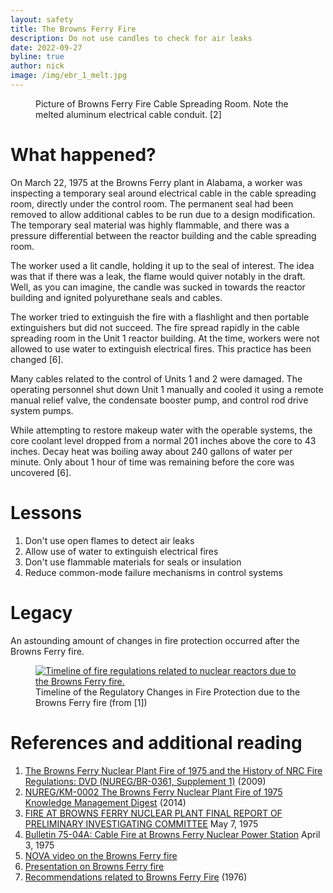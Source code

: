 ```yaml
---
layout: safety
title: The Browns Ferry Fire
description: Do not use candles to check for air leaks
date: 2022-09-27
byline: true
author: nick
image: /img/ebr_1_melt.jpg
---
```


<div class="row">
<div class="col-md-8" markdown="1">

<figure class="figure float-end w-25">
<a href="/img/bfn-fire-impact.jpg"><img class="figure-img img-fluid rounded"
src="/img/bfn-fire-impact.jpg"  alt=""/></a> 
<figcaption class="figure-caption">Picture of Browns Ferry Fire Cable Spreading Room. Note the melted aluminum
electrical cable conduit. [2]</figcaption>
</figure>

# What happened?

On March 22, 1975 at the Browns Ferry plant in Alabama, a worker was inspecting
a temporary seal around electrical cable in the cable spreading room, directly
under the control room. The permanent seal had been removed to allow additional
cables to be run due to a design modification. The temporary seal material was
highly flammable, and there was a pressure differential between the reactor
building and the cable spreading room.

The worker used a lit candle, holding it up to the seal of interest. The idea
was that if there was a leak, the flame would quiver notably in the draft. Well,
as you can imagine, the candle was sucked in towards the reactor building
and ignited polyurethane seals and cables.

The worker tried to extinguish the fire with a flashlight and then portable
extinguishers but did not succeed. The fire spread rapidly in the cable
spreading room in the Unit 1 reactor building. At the time, workers were not
allowed to use water to extinguish electrical fires. This practice has been
changed [6].

Many cables related to the control of Units 1 and 2 were damaged. The operating
personnel shut down Unit 1 manually and cooled it using a remote manual relief
valve, the condensate booster pump, and control rod drive system pumps.

While attempting to restore makeup water with the operable systems, the core
coolant level dropped from a normal 201 inches above the core to 43 inches.
Decay heat was boiling away about 240 gallons of water per minute. Only about 1
hour of time was remaining before the core was uncovered [6].

# Lessons

1. Don't use open flames to detect air leaks
2. Allow use of water to extinguish electrical fires
3. Don't use flammable materials for seals or insulation
4. Reduce common-mode failure mechanisms in control systems

# Legacy

An astounding amount of changes in fire protection occurred after the
Browns Ferry fire.

<figure class="figure float-end w-100">
<a href="/img/bfn-fire-reg-timeline.jpg"><img class="figure-img img-fluid rounded"
src="/img/bfn-fire-reg-timeline.jpg"  alt="Timeline of fire regulations related to nuclear reactors due to the Browns Ferry fire."/></a> 
<figcaption class="figure-caption">Timeline of the Regulatory Changes in Fire Protection due to the Browns Ferry fire (from [1])</figcaption>
</figure>

# References and additional reading

1. [The Browns Ferry Nuclear Plant Fire of 1975 and the History of NRC Fire
   Regulations: DVD (NUREG/BR-0361, Supplement 1)](https://www.nrc.gov/reading-rm/doc-collections/nuregs/brochures/br0361/s1/index.html#toc2)
   (2009)
2. [NUREG/KM-0002 The Browns Ferry Nuclear Plant Fire of 1975 Knowledge Management
   Digest](https://www.nrc.gov/docs/ML1403/ML14038A115.pdf) (2014)
3. [FIRE AT BROWNS FERRY NUCLEAR PLANT FINAL REPORT OF PRELIMINARY INVESTIGATING
   COMMITTEE](https://www.nrc.gov/docs/ML0821/ML082110307.pdf) May 7, 1975
4. [Bulletin 75-04A: Cable Fire at Browns Ferry Nuclear Power
   Station](https://www.nrc.gov/reading-rm/doc-collections/gen-comm/bulletins/1975/bl75004a.html)
   April 3, 1975
5. [NOVA video on the Browns Ferry fire](https://archive.org/details/WGBHIncidentatBrownsFerry)
6. [Presentation on Browns Ferry fire](https://allthingsnuclear.org/wp-content/uploads/2016/07/DBD-041-Browns-Ferry-Fire-small.pdf)
7. [Recommendations related to Browns Ferry Fire](https://adamswebsearch2.nrc.gov/webSearch2/main.jsp?AccessionNumber=ML20126F158) (1976)

</div>
</div>
